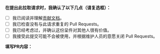 **在提出此拉取请求时，我确认了以下几点（请复选框）：**

- [ ] 我已阅读并理解[贡献文档](https://github.com/MrXiaoM/Overflow/tree/main/docs/contributing)。
- [ ] 我已检查没有与此请求重复的 Pull Requests。
- [ ] 我已经考虑过，并确认这份呈件对其他人很有价值。
- [ ] 我接受此提交可能不会被使用，并根据维护人员的意愿关闭 Pull Requests。

<!-- 以上任意一项未勾选，Pull Requests 将会被无理由关闭，[x] 为已勾选，[ ] 为未勾选 -->
<!-- 以上任意一项未勾选，Pull Requests 将会被无理由关闭，[x] 为已勾选，[ ] 为未勾选 -->
<!-- 以上任意一项未勾选，Pull Requests 将会被无理由关闭，[x] 为已勾选，[ ] 为未勾选 -->

**填写PR内容：**


